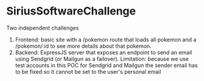# SiriusSoftwareChallenge

Two independent challenges

1. Frontend: basic site with a /pokemon route that loads all pokemon and a /pokemon/:id to see more details about that pokemon.
2. Backend: ExpressJS server that exposes an endpoint to send an email using Sendgrid (or Mailgun as a failover). Limitation: because we use test accounts in this POC for Sendgrid and Mailgun the sender email has to be fixed so it cannot be set to the user's personal email

